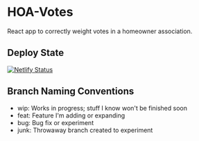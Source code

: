 # HOA-Votes

React app to correctly weight votes in a homeowner association.

## Deploy State

[![Netlify Status](https://api.netlify.com/api/v1/badges/c0c3cc5c-4f9e-44aa-8206-3c3d718c7141/deploy-status)](https://app.netlify.com/sites/hoa-votes/deploys)

## Branch Naming Conventions

- wip: Works in progress; stuff I know won't be finished soon
- feat: Feature I'm adding or expanding
- bug: Bug fix or experiment
- junk: Throwaway branch created to experiment
